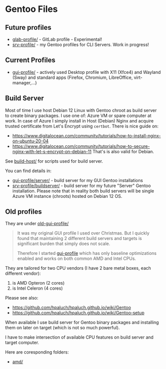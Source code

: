 # Gentoo Files

## Future profiles

* [glab-profile/](glab-profile/) - GitLab profile - Experimental!
* [srv-profile/](srv-profile/) - my Gentoo profiles for CLI Servers. Work in progress!

## Current Profiles

* [gui-profile/](gui-profile/) - actively used Desktop profile with X11 (Xfce4) and
  Wayland (Sway) and standard apps (Firefox, Chromium, LibreOffice, virt-manager,...)

## Build Server

Most of time I use host Debian 12 Linux with Gentoo chroot as build server to create
binary packages. I use one of: Azure VM or spare computer at work. In case of Azure
I simply install in Host (Debian) Nginx and acquire trusted certificate from Let's
Encrypt using `certbot`. There is nice guide on:
- https://www.digitalocean.com/community/tutorials/how-to-install-nginx-on-ubuntu-20-04
- https://www.digitalocean.com/community/tutorials/how-to-secure-nginx-with-let-s-encrypt-on-debian-11
That's is also valid for Debian.

See [build-host/](build-host/) for scripts used for build server.

You can find details in:
- [gui-profile/server/](gui-profile/server/) - build server for my GUI Gentoo installations
- [srv-profile/buildserver/](srv-profile/buildserver/) - build server for my future "Server" Gentoo
  installation.
Please note that in reality both build servers will be single Azure VM instance (chroots) hosted
on Debian 12 OS.


## Old profiles

They are under [old-gui-profile/](old-gui-profile/)

> It was my original GUI profile I used over Christmas. But I quickly found that maintaining
> 2 different build servers and targets is significant burden that simply does not scale.
>
> Therefore I started [gui-profile](gui-profile) which has only baseline optimizations
> enabled and works on both common AMD and Intel CPUs.

They are tailored for two CPU vendors (I have 2 bare metal boxes, each different vendor):
1. is AMD Opteron (2 cores)
2. is Intel Celeron (4 cores)

Please see also:
- https://github.com/hpaluch/hpaluch.github.io/wiki/Gentoo
- https://github.com/hpaluch/hpaluch.github.io/wiki/Gentoo-setup

When available I use build server for Gentoo binary packages and installing them
on later on target (which is not so much powerful).

I have to make intersection of available CPU features on build server and target computer.

Here are coresponding folders:
* [amd/](amd/)

